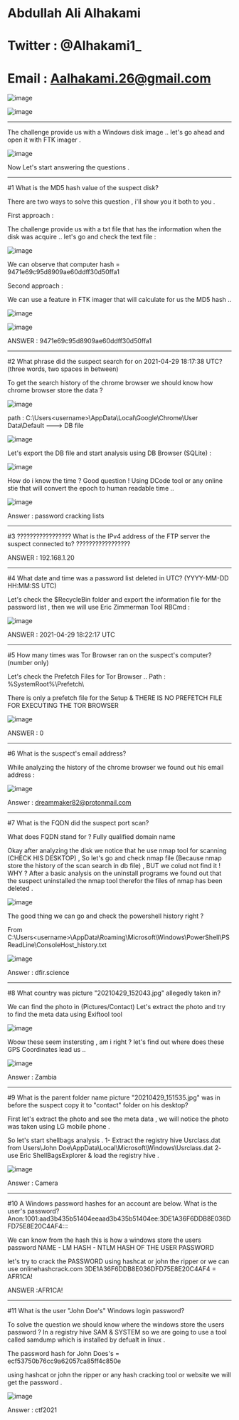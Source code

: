# Abdullah Ali Alhakami
# Twitter : @Alhakami1_
# Email : Aalhakami.26@gmail.com

![image](https://user-images.githubusercontent.com/99384019/165411019-c0a95b48-5d47-458c-a004-1063dbab4e89.png)

![image](https://user-images.githubusercontent.com/99384019/157856624-2338eee7-2f0f-4713-87fb-b5365ee4dc78.png)

**************************************************************************************************************************************************************************

The challenge provide us with a Windows disk image .. let's go ahead and open it with FTK imager .

![image](https://user-images.githubusercontent.com/99384019/165411393-c741e97f-0054-4f5c-9af3-d752f903961f.png)


Now Let's start answering the questions . 

**************************************************************************************************************************************************************************

#1 What is the MD5 hash value of the suspect disk?

There are two ways to solve this question , i'll show you it both to you .

First approach : 

The challenge provide us with a txt file that has the information when the disk was acquire .. let's go and check the text file :

![image](https://user-images.githubusercontent.com/99384019/165412066-5a85b665-0366-4f23-a0dd-0592d54e8f19.png)

We can observe that computer hash = 9471e69c95d8909ae60ddff30d50ffa1

Second approach : 

We can use a feature in FTK imager that will calculate for us the MD5 hash .. 

![image](https://user-images.githubusercontent.com/99384019/165412716-776824bb-4b59-484a-846d-dd571d71e77c.png)

![image](https://user-images.githubusercontent.com/99384019/165412802-65f92aab-575b-48e6-a8be-ce2a7a6839b2.png)


ANSWER : 9471e69c95d8909ae60ddff30d50ffa1


**************************************************************************************************************************************************************************

#2 What phrase did the suspect search for on 2021-04-29 18:17:38 UTC? (three words, two spaces in between)

To get the search history of the chrome browser we should know how chrome browser store the data ? 

![image](https://user-images.githubusercontent.com/99384019/165420460-0007b722-aba3-49c6-ba76-e2dace8aa987.png)

path : C:\Users\<username>\AppData\Local\Google\Chrome\User Data\Default ---> DB file 

![image](https://user-images.githubusercontent.com/99384019/165420530-22a32da5-3776-450d-8801-aa537c3b11e2.png)


Let's export the DB file and start analysis using DB Browser (SQLite) : 

![image](https://user-images.githubusercontent.com/99384019/165420648-886b78ab-4cd5-431f-88da-54ddc6dc8b38.png)

How do i know the time ? Good question ! Using DCode tool or any online stie that will convert the epoch to human readable time .. 

![image](https://user-images.githubusercontent.com/99384019/165421048-1cc03340-56b8-4d0b-a45e-8eb63dae9289.png)

Answer : password cracking lists


**************************************************************************************************************************************************************************

#3 ????????????????? What is the IPv4 address of the FTP server the suspect connected to? ?????????????????

ANSWER : 192.168.1.20

**************************************************************************************************************************************************************************

#4 What date and time was a password list deleted in UTC? (YYYY-MM-DD HH:MM:SS UTC)

Let's check the $RecycleBin folder and export the information file for the password list , then we will use Eric Zimmerman Tool RBCmd :

![image](https://user-images.githubusercontent.com/99384019/165428528-fb5204f8-4186-4821-9d66-322ad5184d01.png)

ANSWER : 2021-04-29 18:22:17 UTC 

**************************************************************************************************************************************************************************


#5 How many times was Tor Browser ran on the suspect's computer? (number only)

Let's check the Prefetch Files for Tor Browser .. Path : %SystemRoot%\Prefetch\

There is only a prefetch file for the Setup & THERE IS NO PREFETCH FILE FOR EXECUTING THE TOR BROWSER

![image](https://user-images.githubusercontent.com/99384019/165429244-cda13b16-0a17-4a2e-85ac-044b272670ae.png)

ANSWER : 0


**************************************************************************************************************************************************************************

#6 What is the suspect's email address?

While analyzing the history of the chrome browser we found out his email address : 

![image](https://user-images.githubusercontent.com/99384019/165622682-12600fef-b325-4cde-8d94-f12d711041e2.png)

Answer : dreammaker82@protonmail.com

**************************************************************************************************************************************************************************

#7 What is the FQDN did the suspect port scan?

What does FQDN stand for ? Fully qualified domain name 

Okay after analyzing the disk we notice that he use nmap tool for scanning (CHECK HIS DESKTOP) , So let's go and check nmap file (Because nmap store the history of the scan search in db file) , BUT we colud not find it ! 
WHY ? 
After a basic analysis on the uninstall programs we found out that the suspect uninstalled the nmap tool therefor the files of nmap has been deleted .

![image](https://user-images.githubusercontent.com/99384019/165624350-39ae529d-6b93-40ce-b2f0-c125af8c5e4a.png)

The good thing we can go and check the powershell history right ?

From C:\Users\<username>\AppData\Roaming\Microsoft\Windows\PowerShell\PSReadLine\ConsoleHost_history.txt

![image](https://user-images.githubusercontent.com/99384019/165628485-237bf66b-6f3e-4066-b39e-274238b95b5e.png)

Answer : dfir.science



**************************************************************************************************************************************************************************

#8 What country was picture "20210429_152043.jpg" allegedly taken in?

We can find the photo in (Pictures/Contact) 
Let's extract the photo and try to find the meta data using Exiftool tool 

![image](https://user-images.githubusercontent.com/99384019/165632243-82b3e539-9dc5-4f69-a233-8a0d529e0a69.png)

Woow these seem instersting , am i right ?
let's find out where does these GPS Coordinates lead us .. 

![image](https://user-images.githubusercontent.com/99384019/165632651-abd23f75-fba8-4fa5-b5ed-2cd74b29f0ee.png)

Answer : Zambia

**************************************************************************************************************************************************************************

#9 What is the parent folder name picture "20210429_151535.jpg" was in before the suspect copy it to "contact" folder on his desktop?


First let's extract the photo and see the meta data , we will notice the photo was taken using LG mobile phone .

So let's start shellbags analysis .
1- Extract the registry hive Usrclass.dat from Users\John Doe\AppData\Local\Microsoft\Windows\Usrclass.dat
2- use Eric ShellBagsExplorer & load the registry hive .

![image](https://user-images.githubusercontent.com/99384019/165636336-55757208-6513-4553-998f-d0c761b54a94.png)

Answer : Camera

**************************************************************************************************************************************************************************

#10	A Windows password hashes for an account are below. What is the user's password? Anon:1001:aad3b435b51404eeaad3b435b51404ee:3DE1A36F6DDB8E036DFD75E8E20C4AF4:::

We can know from the hash this is how a windows store the users password 
NAME - LM HASH - NTLM HASH OF THE USER PASSWORD

let's try to crack the PASSWORD using hashcat or john the ripper or we can use onlinehashcrack.com 
3DE1A36F6DDB8E036DFD75E8E20C4AF4 = AFR1CA!

ANSWER :AFR1CA!

**************************************************************************************************************************************************************************

#11	What is the user "John Doe's" Windows login password?

To solve the question we should know where the windows store the users password ? In a registry hive SAM & SYSTEM so we are going to use a tool called samdump which is installed by defualt in linux .

The password hash for John Does's = ecf53750b76cc9a62057ca85ff4c850e

using hashcat or john the ripper or any hash cracking tool or website we will get the password .

![image](https://user-images.githubusercontent.com/99384019/165662364-562d393b-1a31-4e95-95b9-f0858b90ef9c.png)

Answer : ctf2021
